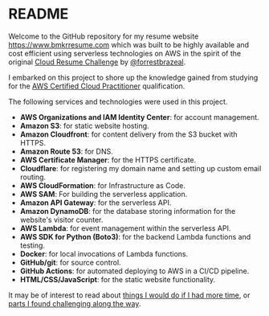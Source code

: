 # README

Welcome to the GitHub repository for my resume website <https://www.bmkrresume.com> which was built to be highly available and cost efficient using serverless technologies on AWS in the spirit of the original [Cloud Resume Challenge](https://cloudresumechallenge.dev/docs/the-challenge/aws/) by [@forrestbrazeal](https://twitter.com/forrestbrazeal).

I embarked on this project to shore up the knowledge gained from studying for the [AWS Certified Cloud Practitioner](https://aws.amazon.com/certification/certified-cloud-practitioner/) qualification.

The following services and technologies were used in this project.

* **AWS Organizations and IAM Identity Center**: for account management.
* **Amazon S3**: for static website hosting.
* **Amazon Cloudfront**: for content delivery from the S3 bucket with HTTPS.
* **Amazon Route 53**: for DNS.
* **AWS Certificate Manager**: for the HTTPS certificate.
* **Cloudflare**: for registering my domain name and setting up custom email routing.
* **AWS CloudFormation**: for Infrastructure as Code.
* **AWS SAM**: For building the serverless application.
* **Amazon API Gateway**: for the serverless API.
* **Amazon DynamoDB**: for the database storing information for the website's visitor counter.
* **AWS Lambda**: for event management within the serverless API.
* **AWS SDK for Python (Boto3)**: for the backend Lambda functions and testing.
* **Docker**: for local invocations of Lambda functions.
* **GitHub/git**: for source control.
* **GitHub Actions**: for automated deploying to AWS in a CI/CD pipeline.
* **HTML/CSS/JavaScript**: for the static website functionality.


It may be of interest to read about [things I would do if I had more time](notes/If%20I%20had%20more%20time.md), or [parts I found challenging along the way](notes/Challenging%20parts.md).
